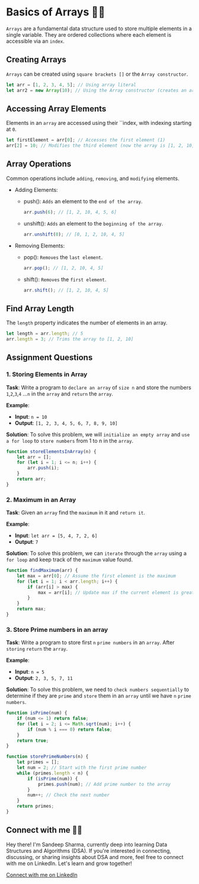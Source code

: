 # Basics of Arrays 🧩🧩

`Arrays` are a fundamental data structure used to store multiple elements in a single variable. They are ordered collections where each element is accessible via an `index`.

## Creating Arrays

`Arrays` can be created using `square brackets []` or the `Array constructor`.

```javascript
let arr = [1, 2, 3, 4, 5]; // Using array literal
let arr2 = new Array(10); // Using the Array constructor (creates an array with 10 empty slots)
```

## Accessing Array Elements
Elements in an `array` are accessed using their ``index, with indexing starting at `0`.

```javascript
let firstElement = arr[0]; // Accesses the first element (1)
arr[2] = 10; // Modifies the third element (now the array is [1, 2, 10, 4, 5])
```

## Array Operations

Common operations include `adding`, `removing`, and `modifying` elements.

* Adding Elements:

    * push(): `Adds` an element to the `end of the array`.

        ```javascript
        arr.push(6); // [1, 2, 10, 4, 5, 6]
        ```
    * unshift(): `Adds` an element to the `beginning of the array`.

        ```javascript
        arr.unshift(0); // [0, 1, 2, 10, 4, 5]
        ```

* Removing Elements:

    * pop(): `Removes` the `last element`.

        ```javascript
        arr.pop(); // [1, 2, 10, 4, 5]
        ```
    * shift(): `Removes` the `first element`.

        ```javascript
        arr.shift(); // [1, 2, 10, 4, 5]
        ```

## Find Array Length

The `length` property indicates the number of elements in an array.

```javascript
let length = arr.length; // 5
arr.length = 3; // Trims the array to [1, 2, 10]
```

## Assignment Questions

### 1. Storing Elements in Array

**Task**: Write a program to `declare an array` of `size n` and store the numbers `1`,`2`,`3`,`4` ...`n` in the `array` and `return` the `array`.

**Example**:
- **Input**: `n = 10`
- **Output**: `[1, 2, 3, 4, 5, 6, 7, 8, 9, 10]`

**Solution**: 
To solve this problem, we will `initialize an empty array` and `use a for loop` to `store numbers` from 1 to n in the `array`.

```javascript
function storeElementsInArray(n) {
    let arr = [];
    for (let i = 1; i <= n; i++) {
        arr.push(i);
    }
    return arr;
}
```

### 2. Maximum in an Array

**Task**: Given an `array` find the `maximum` in it and `return it`. 

**Example**:
- **Input**: `let arr = [5, 4, 7, 2, 6]`
- **Output**: `7`

**Solution**: 
To solve this problem, we can `iterate` through the `array` using a `for loop` and keep track of the `maximum` value found.

```javascript
function findMaximum(arr) {
    let max = arr[0]; // Assume the first element is the maximum
    for (let i = 1; i < arr.length; i++) {
        if (arr[i] > max) {
            max = arr[i]; // Update max if the current element is greater
        }
    }
    return max;
}
```

### 3. Store Prime numbers in an array

**Task**: Write a program to store first `n` `prime numbers` in an `array`. After `storing` `return` the `array`.

**Example**:
- **Input**: `n = 5`
- **Output**: `2, 3, 5, 7, 11`

**Solution**: 
To solve this problem, we need to `check numbers sequentially` to determine if they are `prime` and `store` them in an `array` until we have `n` `prime numbers`.

```javascript
function isPrime(num) {
    if (num <= 1) return false;
    for (let i = 2; i <= Math.sqrt(num); i++) {
        if (num % i === 0) return false;
    }
    return true;
}

function storePrimeNumbers(n) {
    let primes = [];
    let num = 2; // Start with the first prime number
    while (primes.length < n) {
        if (isPrime(num)) {
            primes.push(num); // Add prime number to the array
        }
        num++; // Check the next number
    }
    return primes;
}
```

## Connect with me 🎉🎉

Hey there! I'm Sandeep Sharma, currently deep into learning Data Structures and Algorithms (DSA). If you're interested in connecting, discussing, or sharing insights about DSA and more, feel free to connect with me on LinkedIn. Let's learn and grow together!

[Connect with me on LinkedIn](https://www.linkedin.com/in/devsandeepsharma/)